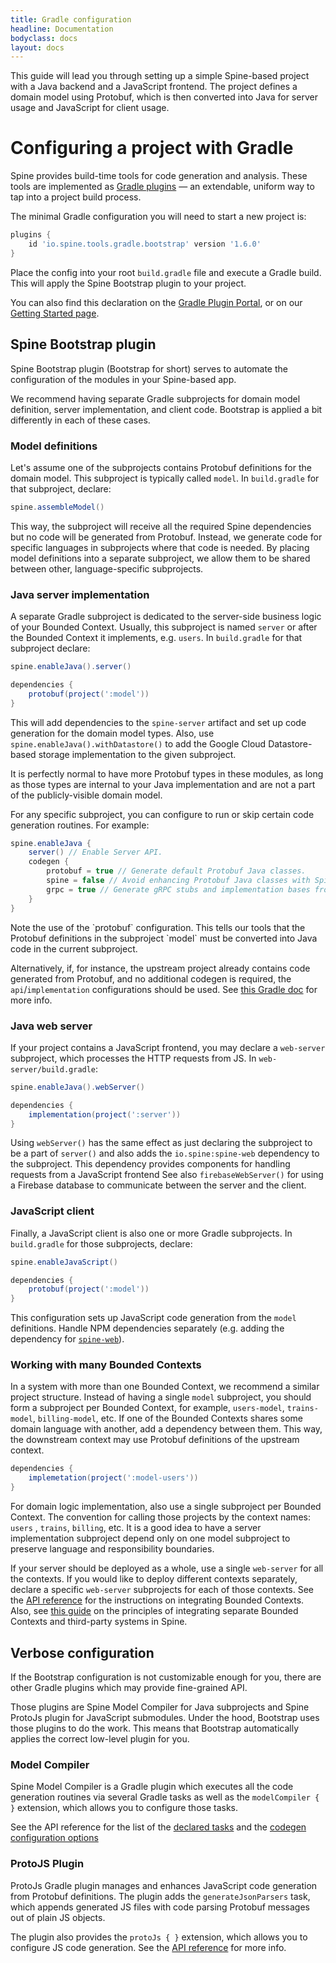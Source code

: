 ```yaml
---
title: Gradle configuration
headline: Documentation
bodyclass: docs
layout: docs
---
```


This guide will lead you through setting up a simple Spine-based project with a Java backend and
a JavaScript frontend. The project defines a domain model using Protobuf, which is then converted
into Java for server usage and JavaScript for client usage.

# Configuring a project with Gradle

Spine provides build-time tools for code generation and analysis. These tools are implemented
as [Gradle plugins](https://docs.gradle.org/current/userguide/plugins.html) — an extendable, uniform
way to tap into a project build process.

The minimal Gradle configuration you will need to start a new project is:

<embed-code file="examples/hello/build.gradle" start="plugins" end="}"></embed-code>
```groovy
plugins {
    id 'io.spine.tools.gradle.bootstrap' version '1.6.0'
}
```

Place the config into your root `build.gradle` file and execute a Gradle build. This will apply
the Spine Bootstrap plugin to your project.

You can also find this declaration on the [Gradle Plugin Portal](https://plugins.gradle.org/plugin/io.spine.tools.gradle.bootstrap),
or on our [Getting Started page]({{site.baseurl}}/docs/quick-start).

## Spine Bootstrap plugin 

Spine Bootstrap plugin (Bootstrap for short) serves to automate the configuration of the modules
in your Spine-based app.

We recommend having separate Gradle subprojects for domain model definition, server implementation,
and client code. Bootstrap is applied a bit differently in each of these cases.

### Model definitions

Let's assume one of the subprojects contains Protobuf definitions for the domain model. This
subproject is typically called `model`. In `build.gradle` for that subproject, declare:
```groovy
spine.assembleModel()
```
This way, the subproject will receive all the required Spine dependencies but no code will be
generated from Protobuf. Instead, we generate code for specific languages in subprojects where that
code is needed. By placing model definitions into a separate subproject, we allow them to be shared
between other, language-specific subprojects.

### Java server implementation

A separate Gradle subproject is dedicated to the server-side business logic of your Bounded Context.
Usually, this subproject is named `server` or after the Bounded Context it implements, e.g. `users`.
In `build.gradle` for that subproject declare:
```groovy
spine.enableJava().server()

dependencies {
    protobuf(project(':model'))
}
```
This will add dependencies to the `spine-server` artifact and set up code generation for
the domain model types. Also, use `spine.enableJava().withDatastore()` to add the Google Cloud
Datastore-based storage implementation to the given subproject.

It is perfectly normal to have more Protobuf types in these modules, as long as those types are
internal to your Java implementation and are not a part of the publicly-visible domain model.

For any specific subproject, you can configure to run or skip certain code generation routines.
For example:
```groovy
spine.enableJava {
    server() // Enable Server API.
    codegen {
        protobuf = true // Generate default Protobuf Java classes.
        spine = false // Avoid enhancing Protobuf Java classes with Spine validation, interfaces, etc.
        grpc = true // Generate gRPC stubs and implementation bases from Protobuf service definitions.  
    }
}
```

<p class="note">
Note the use of the `protobuf` configuration. This tells our tools that the Protobuf definitions
in the subproject `model` must be converted into Java code in the current subproject.

Alternatively, if, for instance, the upstream project already contains code generated from Protobuf,
and no additional codegen is required, the `api`/`implementation` configurations should be used. See
[this Gradle doc](https://docs.gradle.org/current/userguide/dependency_management_for_java_projects.html)
for more info.
</p>

### Java web server

If your project contains a JavaScript frontend, you may declare a `web-server` subproject, which
processes the HTTP requests from JS. In `web-server/build.gradle`:
```groovy
spine.enableJava().webServer()

dependencies {
    implementation(project(':server'))
}
```
Using `webServer()` has the same effect as just declaring the subproject to be a part of `server()`
and also adds the `io.spine:spine-web` dependency to the subproject. This dependency provides
components for handling requests from a JavaScript frontend See also `firebaseWebServer()` for using
a Firebase database to communicate between the server and the client.

### JavaScript client

Finally, a JavaScript client is also one or more Gradle subprojects. In `build.gradle` for those
subprojects, declare:
```groovy
spine.enableJavaScript()

dependencies {
    protobuf(project(':model'))
}
```
This configuration sets up JavaScript code generation from the `model` definitions. Handle NPM
dependencies separately (e.g. adding the dependency for [`spine-web`](https://www.npmjs.com/package/spine-web)).

### Working with many Bounded Contexts 

In a system with more than one Bounded Context, we recommend a similar project structure. Instead of
having a single `model` subproject, you should form a subproject per Bounded Context, for example,
`users-model`, `trains-model`, `billing-model`, etc. If one of the Bounded Contexts shares some
domain language with another, add a dependency between them. This way, the downstream context may
use Protobuf definitions of the upstream context.
```groovy
dependencies {
    implemetation(project(':model-users'))
}
```

For domain logic implementation, also use a single subproject per Bounded Context. The convention
for calling those projects by the context names: `users` , `trains`, `billing`, etc. It is a good
idea to have a server implementation subproject depend only on one model subproject to preserve
language and responsibility boundaries.

If your server should be deployed as a whole, use a single `web-server` for all the contexts. If you
would like to deploy different contexts separately, declare a specific `web-server` subprojects
for each of those contexts. See the [API reference]({{site.core_api_doc}}/server/io/spine/server/ServerEnvironment.html#use-io.spine.server.transport.TransportFactory-io.spine.base.EnvironmentType-)
for the instructions on integrating Bounded Contexts. Also, see [this guide]({{site.baseurl}}/docs/guides/integration.html)
on the principles of integrating separate Bounded Contexts and third-party systems in Spine.

## Verbose configuration

If the Bootstrap configuration is not customizable enough for you, there are other Gradle plugins
which may provide fine-grained API.

Those plugins are Spine Model Compiler for Java subprojects and Spine ProtoJs plugin for JavaScript
submodules. Under the hood, Bootstrap uses those plugins to do the work. This means that Bootstrap
automatically applies the correct low-level plugin for you.

### Model Compiler

Spine Model Compiler is a Gradle plugin which executes all the code generation routines via several
Gradle tasks as well as the `modelCompiler { }` extension, which allows you to configure those
tasks.

See the API reference for the list of the [declared tasks]({{site.base_api_doc}}/plugin-base/io/spine/tools/gradle/ModelCompilerTaskName.html)
and the [codegen configuration options]({{site.base_api_doc}}/model-compiler/io/spine/tools/gradle/compiler/Extension.html)

### ProtoJS Plugin

ProtoJs Gradle plugin manages and enhances JavaScript code generation from Protobuf definitions.
The plugin adds the `generateJsonParsers` task, which appends generated JS files with code parsing
Protobuf messages out of plain JS objects.

The plugin also provides the `protoJs { }` extension, which allows you to configure JS code
generation. See the [API reference]({{site.base_api_doc}}/proto-js-plugin/io/spine/js/gradle/Extension.html)
for more info.
